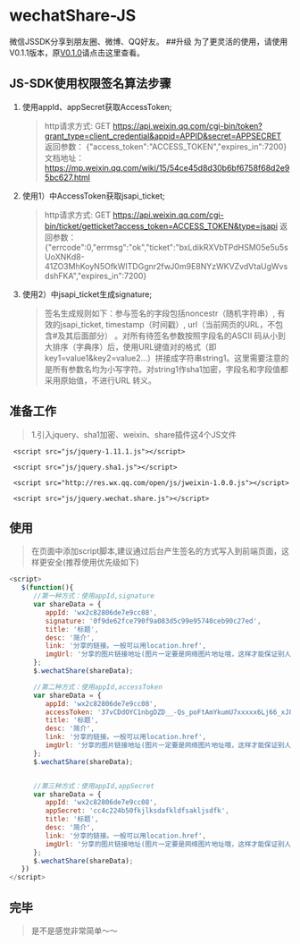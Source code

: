 # wechatShare-JS
微信JSSDK分享到朋友圈、微博、QQ好友。
##升级
为了更灵活的使用，请使用V0.1.1版本，原[V0.1.0](https://github.com/jiangxianli/wechatShare-JS/tree/v0.1.0)请点击这里查看。
## JS-SDK使用权限签名算法步骤
1. 使用appId、appSecret获取AccessToken;
    > http请求方式: GET
      https://api.weixin.qq.com/cgi-bin/token?grant_type=client_credential&appid=APPID&secret=APPSECRET
      返回参数：
      {"access_token":"ACCESS_TOKEN","expires_in":7200}
      文档地址：
      https://mp.weixin.qq.com/wiki/15/54ce45d8d30b6bf6758f68d2e95bc627.html
2. 使用1）中AccessToken获取jsapi_ticket;
    > http请求方式: GET
      https://api.weixin.qq.com/cgi-bin/ticket/getticket?access_token=ACCESS_TOKEN&type=jsapi
      返回参数：
      {"errcode":0,"errmsg":"ok","ticket":"bxLdikRXVbTPdHSM05e5u5sUoXNKd8-41ZO3MhKoyN5OfkWITDGgnr2fwJ0m9E8NYzWKVZvdVtaUgWvsdshFKA","expires_in":7200}
3. 使用2）中jsapi_ticket生成signature;
    > 签名生成规则如下：参与签名的字段包括noncestr（随机字符串）, 有效的jsapi_ticket, timestamp（时间戳）, url（当前网页的URL，不包含#及其后面部分） 。对所有待签名参数按照字段名的ASCII 码从小到大排序（字典序）后，使用URL键值对的格式（即key1=value1&key2=value2…）拼接成字符串string1。这里需要注意的是所有参数名均为小写字符。对string1作sha1加密，字段名和字段值都采用原始值，不进行URL 转义。
## 准备工作
>1.引入jquery、sha1加密、weixin、share插件这4个JS文件

     <script src="js/jquery-1.11.1.js"></script>

     <script src="js/jquery.sha1.js"></script>

     <script src="http://res.wx.qq.com/open/js/jweixin-1.0.0.js"></script>

     <script src="js/jquery.wechat.share.js"></script>
## 使用
   >在页面中添加script脚本,建议通过后台产生签名的方式写入到前端页面，这样更安全(推荐使用优先级如下)
   ```javascript
   <script>
      $(function(){
         //第一种方式：使用appId,signature
         var shareData = {
            appId: 'wx2c82806de7e9cc08',
			signature: '0f9de62fce790f9a083d5c99e95740ceb90c27ed',
            title: '标题',
            desc: '简介',
            link: '分享的链接。一般可以用location.href',
            imgUrl: '分享的图片链接地址(图片一定要是网络图片地址哦，这样才能保证别人看到的图片是正常显示的)'
         };
         $.wechatShare(shareData);

		 //第二种方式：使用appId,accessToken
         var shareData = {
            appId: 'wx2c82806de7e9cc08',
			accessToken: '37vCDdOYC1nbgDZD__-Qs_poFtAmYkumU7xxxxx6Lj66_xJ8bj8LDFY3SwvBe1QHQ4HT_fzMjSAZeeQ-BhvVvUh8K00j4CWFOVa-N4QQTcAFAVVY',
            title: '标题',
            desc: '简介',
            link: '分享的链接。一般可以用location.href',
            imgUrl: '分享的图片链接地址(图片一定要是网络图片地址哦，这样才能保证别人看到的图片是正常显示的)'
         };
         $.wechatShare(shareData);


		 //第三种方式：使用appId,appSecret
         var shareData = {
            appId: 'wx2c82806de7e9cc08',
			appSecret: 'cc4c224b50fkjlksdafkldfsakljsdfk',
            title: '标题',
            desc: '简介',
            link: '分享的链接。一般可以用location.href',
            imgUrl: '分享的图片链接地址(图片一定要是网络图片地址哦，这样才能保证别人看到的图片是正常显示的)'
         };
         $.wechatShare(shareData);
      })
   </script>
   ```
   
## 完毕
   >是不是感觉非常简单～～

   

    
    




